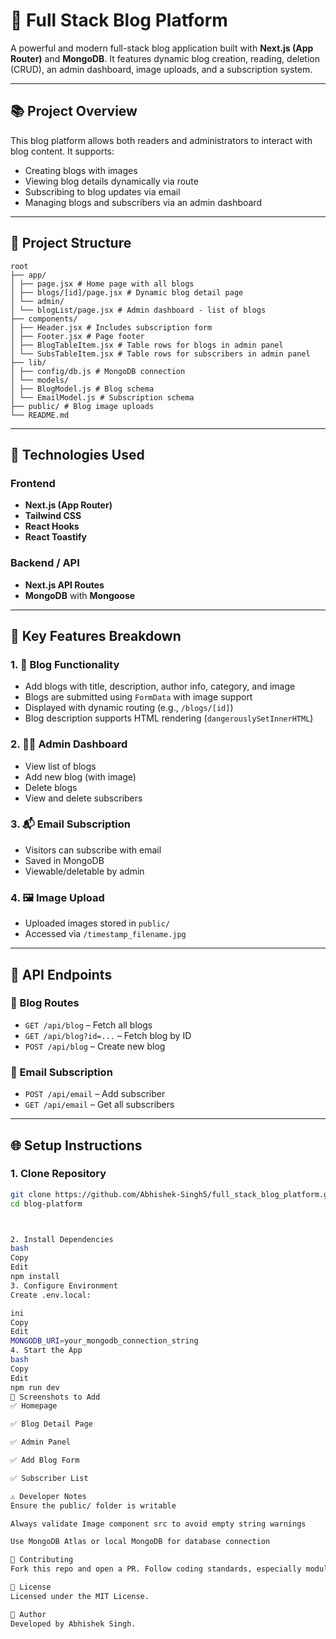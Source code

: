 # 📝 Full Stack Blog Platform

A powerful and modern full-stack blog application built with **Next.js (App Router)** and **MongoDB**. It features dynamic blog creation, reading, deletion (CRUD), an admin dashboard, image uploads, and a subscription system.

---

## 📚 Project Overview

This blog platform allows both readers and administrators to interact with blog content. It supports:

- Creating blogs with images  
- Viewing blog details dynamically via route  
- Subscribing to blog updates via email  
- Managing blogs and subscribers via an admin dashboard  

---

## 📁 Project Structure

    root
    ├── app/
    │ ├── page.jsx # Home page with all blogs
    │ ├── blogs/[id]/page.jsx # Dynamic blog detail page
    │ └── admin/
    │ └── blogList/page.jsx # Admin dashboard - list of blogs
    ├── components/
    │ ├── Header.jsx # Includes subscription form
    │ ├── Footer.jsx # Page footer
    │ ├── BlogTableItem.jsx # Table rows for blogs in admin panel
    │ └── SubsTableItem.jsx # Table rows for subscribers in admin panel
    ├── lib/
    │ ├── config/db.js # MongoDB connection
    │ └── models/
    │ ├── BlogModel.js # Blog schema
    │ └── EmailModel.js # Subscription schema
    ├── public/ # Blog image uploads
    └── README.md



---

## 🔧 Technologies Used

### Frontend
- **Next.js (App Router)**
- **Tailwind CSS**
- **React Hooks**
- **React Toastify**

### Backend / API
- **Next.js API Routes**
- **MongoDB** with **Mongoose**

---

## 🚀 Key Features Breakdown

### 1. 📖 Blog Functionality
- Add blogs with title, description, author info, category, and image
- Blogs are submitted using `FormData` with image support
- Displayed with dynamic routing (e.g., `/blogs/[id]`)
- Blog description supports HTML rendering (`dangerouslySetInnerHTML`)

### 2. 🧑‍💻 Admin Dashboard
- View list of blogs
- Add new blog (with image)
- Delete blogs
- View and delete subscribers

### 3. 📬 Email Subscription
- Visitors can subscribe with email
- Saved in MongoDB
- Viewable/deletable by admin

### 4. 🖼️ Image Upload
- Uploaded images stored in `public/`
- Accessed via `/timestamp_filename.jpg`

---

## 📡 API Endpoints

### 🔹 Blog Routes
- `GET /api/blog` – Fetch all blogs
- `GET /api/blog?id=...` – Fetch blog by ID
- `POST /api/blog` – Create new blog

### 🔹 Email Subscription
- `POST /api/email` – Add subscriber
- `GET /api/email` – Get all subscribers

---

## 🌐 Setup Instructions

### 1. Clone Repository
```bash
git clone https://github.com/Abhishek-Singh5/full_stack_blog_platform.git
cd blog-platform



2. Install Dependencies
bash
Copy
Edit
npm install
3. Configure Environment
Create .env.local:

ini
Copy
Edit
MONGODB_URI=your_mongodb_connection_string
4. Start the App
bash
Copy
Edit
npm run dev
📸 Screenshots to Add
✅ Homepage

✅ Blog Detail Page

✅ Admin Panel

✅ Add Blog Form

✅ Subscriber List

⚠️ Developer Notes
Ensure the public/ folder is writable

Always validate Image component src to avoid empty string warnings

Use MongoDB Atlas or local MongoDB for database connection

🙌 Contributing
Fork this repo and open a PR. Follow coding standards, especially modular Next.js structure.

📜 License
Licensed under the MIT License.

💬 Author
Developed by Abhishek Singh.
